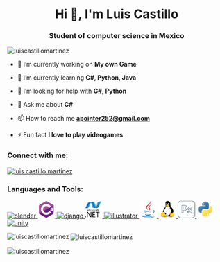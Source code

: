 <h1 align="center">Hi 👋, I'm Luis Castillo</h1>
<h3 align="center">Student of computer science in Mexico</h3>

<p align="left"> <img src="https://komarev.com/ghpvc/?username=luiscastillomartinez&label=Profile%20views&color=0e75b6&style=flat" alt="luiscastillomartinez" /> </p>

- 🔭 I’m currently working on **My own Game**

- 🌱 I’m currently learning **C#, Python, Java**

- 🤝 I’m looking for help with **C#, Python**

- 💬 Ask me about **C#**

- 📫 How to reach me **apointer252@gmail.com**

- ⚡ Fun fact **I love to play videogames**

<h3 align="left">Connect with me:</h3>
<p align="left">
<a href="https://linkedin.com/in/luis castillo martinez" target="blank"><img align="center" src="https://raw.githubusercontent.com/rahuldkjain/github-profile-readme-generator/master/src/images/icons/Social/linked-in-alt.svg" alt="luis castillo martinez" height="30" width="40" /></a>
</p>

<h3 align="left">Languages and Tools:</h3>
<p align="left"> <a href="https://www.blender.org/" target="_blank" rel="noreferrer"> <img src="https://download.blender.org/branding/community/blender_community_badge_white.svg" alt="blender" width="40" height="40"/> </a> <a href="https://www.w3schools.com/cs/" target="_blank" rel="noreferrer"> <img src="https://raw.githubusercontent.com/devicons/devicon/master/icons/csharp/csharp-original.svg" alt="csharp" width="40" height="40"/> </a> <a href="https://www.djangoproject.com/" target="_blank" rel="noreferrer"> <img src="https://cdn.worldvectorlogo.com/logos/django.svg" alt="django" width="40" height="40"/> </a> <a href="https://dotnet.microsoft.com/" target="_blank" rel="noreferrer"> <img src="https://raw.githubusercontent.com/devicons/devicon/master/icons/dot-net/dot-net-original-wordmark.svg" alt="dotnet" width="40" height="40"/> </a> <a href="https://www.adobe.com/in/products/illustrator.html" target="_blank" rel="noreferrer"> <img src="https://www.vectorlogo.zone/logos/adobe_illustrator/adobe_illustrator-icon.svg" alt="illustrator" width="40" height="40"/> </a> <a href="https://www.java.com" target="_blank" rel="noreferrer"> <img src="https://raw.githubusercontent.com/devicons/devicon/master/icons/java/java-original.svg" alt="java" width="40" height="40"/> </a> <a href="https://www.linux.org/" target="_blank" rel="noreferrer"> <img src="https://raw.githubusercontent.com/devicons/devicon/master/icons/linux/linux-original.svg" alt="linux" width="40" height="40"/> </a> <a href="https://www.photoshop.com/en" target="_blank" rel="noreferrer"> <img src="https://raw.githubusercontent.com/devicons/devicon/master/icons/photoshop/photoshop-line.svg" alt="photoshop" width="40" height="40"/> </a> <a href="https://www.python.org" target="_blank" rel="noreferrer"> <img src="https://raw.githubusercontent.com/devicons/devicon/master/icons/python/python-original.svg" alt="python" width="40" height="40"/> </a> <a href="https://unity.com/" target="_blank" rel="noreferrer"> <img src="https://www.vectorlogo.zone/logos/unity3d/unity3d-icon.svg" alt="unity" width="40" height="40"/> </a> </p>

<p><img align="left" src="https://github-readme-stats.vercel.app/api/top-langs?username=luiscastillomartinez&show_icons=true&locale=en&layout=compact" alt="luiscastillomartinez" /></p>

<p>&nbsp;<img align="center" src="https://github-readme-stats.vercel.app/api?username=luiscastillomartinez&show_icons=true&locale=en" alt="luiscastillomartinez" /></p>

<p><img align="center" src="https://github-readme-streak-stats.herokuapp.com/?user=luiscastillomartinez&" alt="luiscastillomartinez" /></p>
